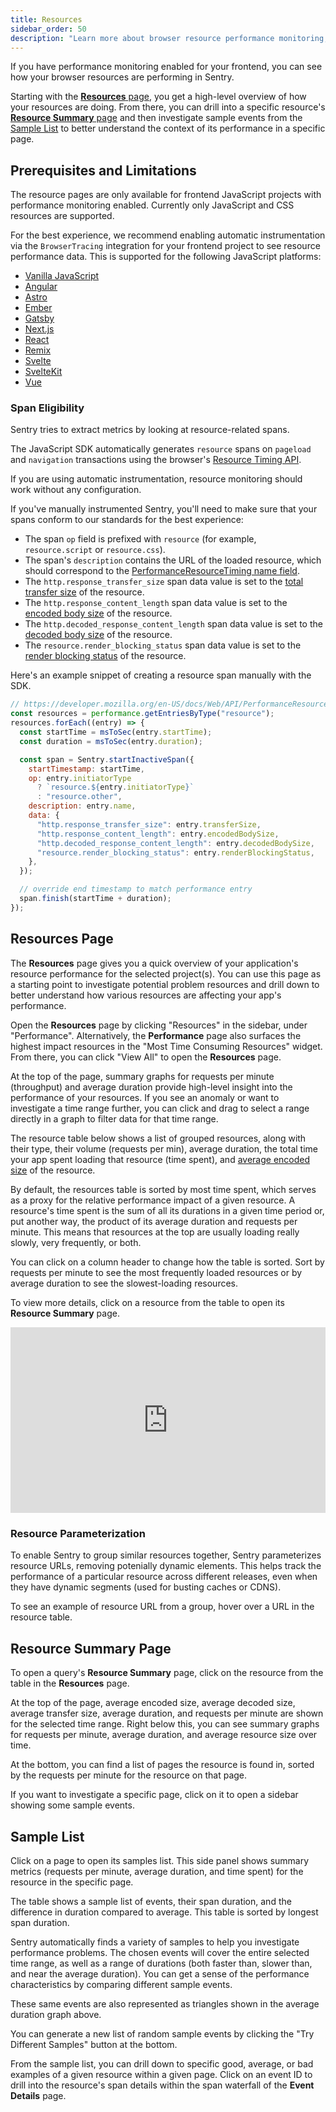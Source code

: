 ```yaml
---
title: Resources
sidebar_order: 50
description: "Learn more about browser resource performance monitoring, which allows you to see debug the performance of loading JavaScript and CSS on your frontend."
---
```


If you have performance monitoring enabled for your frontend, you can see how your browser resources are performing in Sentry.

Starting with the [**Resources** page](#resources-page), you get a high-level overview of how your resources are doing. From there, you can drill into a specific resource's [**Resource Summary** page](#resource-summary-page) and then investigate sample events from the [Sample List](#sample-list) to better understand the context of its performance in a specific page.

<!-- TODO add gif -->

## Prerequisites and Limitations

The resource pages are only available for frontend JavaScript projects with performance monitoring enabled. Currently only JavaScript and CSS resources are supported.

For the best experience, we recommend enabling automatic instrumentation via the `BrowserTracing` integration for your frontend project to see resource performance data. This is supported for the following JavaScript platforms:

- [Vanilla JavaScript](/platforms/javascript/performance/)
- [Angular](/platforms/javascript/guides/angular/performance/)
- [Astro](/platforms/javascript/guides/astro/performance/)
- [Ember](/platforms/javascript/guides/ember/performance/)
- [Gatsby](/platforms/javascript/guides/gatsby/performance/)
- [Next.js](/platforms/javascript/guides/nextjs/performance/)
- [React](/platforms/javascript/guides/react/performance/)
- [Remix](/platforms/javascript/guides/remix/performance/)
- [Svelte](/platforms/javascript/guides/svelte/performance/)
- [SvelteKit](/platforms/javascript/guides/sveltekit/performance/)
- [Vue](/platforms/javascript/guides/vue/performance/)

### Span Eligibility

Sentry tries to extract metrics by looking at resource-related spans.

The JavaScript SDK automatically generates `resource` spans on `pageload` and `navigation` transactions using the browser's [Resource Timing API](https://developer.mozilla.org/en-US/docs/Web/API/Performance_API/Resource_timing).

If you are using <PlatformLink to="/performance/instrumentation/automatic-instrumentation">automatic instrumentation</PlatformLink>, resource monitoring should work without any configuration.

If you've manually instrumented Sentry, you'll need to make sure that your spans conform to our standards for the best experience:

- The span `op` field is prefixed with `resource` (for example, `resource.script` or `resource.css`).
- The span's `description` contains the URL of the loaded resource, which should correspond to the [PerformanceResourceTiming name field](https://developer.mozilla.org/en-US/docs/Web/API/PerformanceEntry/name).
- The `http.response_transfer_size` span data value is set to the [total transfer size](https://developer.mozilla.org/en-US/docs/Web/API/PerformanceResourceTiming/transferSize) of the resource.
- The `http.response_content_length` span data value is set to the [encoded body size](https://developer.mozilla.org/en-US/docs/Web/API/PerformanceResourceTiming/encodedBodySize) of the resource.
- The `http.decoded_response_content_length` span data value is set to the [decoded body size](https://developer.mozilla.org/en-US/docs/Web/API/PerformanceResourceTiming/decodedBodySize) of the resource.
- The `resource.render_blocking_status` span data value is set to the [render blocking status](https://developer.mozilla.org/en-US/docs/Web/API/PerformanceResourceTiming/renderBlockingStatus) of the resource.

Here's an example snippet of creating a resource span manually with the SDK.

```js
// https://developer.mozilla.org/en-US/docs/Web/API/PerformanceResourceTiming
const resources = performance.getEntriesByType("resource");
resources.forEach((entry) => {
  const startTime = msToSec(entry.startTime);
  const duration = msToSec(entry.duration);

  const span = Sentry.startInactiveSpan({
    startTimestamp: startTime,
    op: entry.initiatorType
      ? `resource.${entry.initiatorType}`
      : "resource.other",
    description: entry.name,
    data: {
      "http.response_transfer_size": entry.transferSize,
      "http.response_content_length": entry.encodedBodySize,
      "http.decoded_response_content_length": entry.decodedBodySize,
      "resource.render_blocking_status": entry.renderBlockingStatus,
    },
  });

  // override end timestamp to match performance entry
  span.finish(startTime + duration);
});
```

## Resources Page

The **Resources** page gives you a quick overview of your application's resource performance for the selected project(s). You can use this page as a starting point to investigate potential problem resources and drill down to better understand how various resources are affecting your app's performance.

Open the **Resources** page by clicking "Resources" in the sidebar, under "Performance". Alternatively, the **Performance** page also surfaces the highest impact resources in the "Most Time Consuming Resources" widget. From there, you can click "View All" to open the **Resources** page.

At the top of the page, summary graphs for requests per minute (throughput) and average duration provide high-level insight into the performance of your resources. If you see an anomaly or want to investigate a time range further, you can click and drag to select a range directly in a graph to filter data for that time range.

The resource table below shows a list of grouped resources, along with their type, their volume (requests per min), average duration, the total time your app spent loading that resource (time spent), and [average encoded size](https://developer.mozilla.org/en-US/docs/Web/API/PerformanceResourceTiming/encodedBodySize) of the resource.

By default, the resources table is sorted by most time spent, which serves as a proxy for the relative performance impact of a given resource. A resource's time spent is the sum of all its durations in a given time period or, put another way, the product of its average duration and requests per minute. This means that resources at the top are usually loading really slowly, very frequently, or both.

You can click on a column header to change how the table is sorted. Sort by requests per minute to see the most frequently loaded resources or by average duration to see the slowest-loading resources.

To view more details, click on a resource from the table to open its **Resource Summary** page.

<div style="position: relative; padding-bottom: calc(50.86013462976814% + 41px); height: 0;"><iframe src="https://demo.arcade.software/dVvM0eWdGjN7bVhxSwJr?embed" frameborder="0" loading="lazy" webkitallowfullscreen mozallowfullscreen allowfullscreen style="position: absolute; top: 0; left: 0; width: 100%; height: 100%;color-scheme: light;"></iframe></div>

### Resource Parameterization

To enable Sentry to group similar resources together, Sentry parameterizes resource URLs, removing potenially dynamic elements. This helps track the performance of a particular resource across different releases, even when they have dynamic segments (used for busting caches or CDNS).

To see an example of resource URL from a group, hover over a URL in the resource table.

## Resource Summary Page

To open a query's **Resource Summary** page, click on the resource from the table in the **Resources** page.

At the top of the page, average encoded size, average decoded size, average transfer size, average duration, and requests per minute are shown for the selected time range. Right below this, you can see summary graphs for requests per minute, average duration, and average resource size over time.

At the bottom, you can find a list of pages the resource is found in, sorted by the requests per minute for the resource on that page.

If you want to investigate a specific page, click on it to open a sidebar showing some sample events.

## Sample List

Click on a page to open its samples list. This side panel shows summary metrics (requests per minute, average duration, and time spent) for the resource in the specific page.

The table shows a sample list of events, their span duration, and the difference in duration compared to average. This table is sorted by longest span duration.

Sentry automatically finds a variety of samples to help you investigate performance problems. The chosen events will cover the entire selected time range, as well as a range of durations (both faster than, slower than, and near the average duration). You can get a sense of the performance characteristics by comparing different sample events.

These same events are also represented as triangles shown in the average duration graph above.

You can generate a new list of random sample events by clicking the "Try Different Samples" button at the bottom.

From the sample list, you can drill down to specific good, average, or bad examples of a given resource within a given page. Click on an event ID to drill into the resource's span details within the span waterfall of the **Event Details** page.
